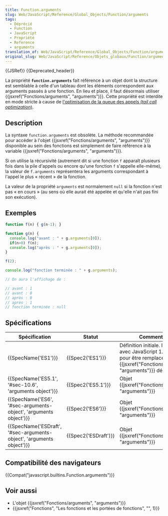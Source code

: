 ```yaml
---
title: Function.arguments
slug: Web/JavaScript/Reference/Global_Objects/Function/arguments
tags:
  - Déprécié
  - Function
  - JavaScript
  - Propriété
  - Reference
  - arguments
translation_of: Web/JavaScript/Reference/Global_Objects/Function/arguments
original_slug: Web/JavaScript/Reference/Objets_globaux/Function/arguments
---
```

{{JSRef}} {{Deprecated_header}}

La propriété **`function.arguments`** fait référence à un objet dont la structure est semblable à celle d'un tableau dont les éléments correspondent aux arguments passés à une fonction. En lieu et place, il faut désormais utiliser {{jsxref("Fonctions/arguments", "arguments")}}. Cette propriété est interdite en mode stricte à cause de [l'optimisation de la queue des appels (_tail call optimization_)](https://www.ecma-international.org/ecma-262/6.0/#sec-addrestrictedfunctionproperties).

## Description

La syntaxe `function.arguments` est obsolète.  La méthode recommandée pour accéder à l'objet {{jsxref("Fonctions/arguments", "arguments")}} disponible au sein des fonctions est simplement de faire référence à la variable {{jsxref("Fonctions/arguments", "arguments")}}.

Si on utilise la récursivité (autrement dit si une fonction `f` apparaît plusieurs fois dans la pile d'appels ou encore qu'une fonction `f` s'appelle elle-même), la valeur de `f.arguments` représentera les arguments correspondant à l'appel le plus « récent » de la fonction.

La valeur de la propriété `arguments` est normalement `null` si la fonction n'est pas « en cours » (au sens où elle aurait été appelée et qu'elle n'ait pas fini son exécution).

## Exemples

```js
function f(n) { g(n-1); }

function g(n) {
  console.log("avant : " + g.arguments[0]);
  if(n>0) f(n);
  console.log("après : " + g.arguments[0]);
}

f(2);

console.log("fonction terminée : " + g.arguments);

// On aura l'affichage de :

// avant : 1
// avant : 0
// après : 0
// après : 1
// fonction terminée : null
```

## Spécifications

| Spécification                                                                                | Statut                       | Commentaires                                                                                                                                                         |
| -------------------------------------------------------------------------------------------- | ---------------------------- | -------------------------------------------------------------------------------------------------------------------------------------------------------------------- |
| {{SpecName('ES1')}}                                                                     | {{Spec2('ES1')}}         | Définition initiale. Implémentée avec JavaScript 1.0. Dépréciée pour être remplacée par {{jsxref("Fonctions/arguments", "arguments")}} décrit par ES3. |
| {{SpecName('ES5.1', '#sec-10.6', 'arguments object')}}                     | {{Spec2('ES5.1')}}     | Objet {{jsxref("Fonctions/arguments", "arguments")}}                                                                                                   |
| {{SpecName('ES6', '#sec-arguments-object', 'arguments object')}}         | {{Spec2('ES6')}}         | Objet {{jsxref("Fonctions/arguments", "arguments")}}                                                                                                   |
| {{SpecName('ESDraft', '#sec-arguments-object', 'arguments object')}} | {{Spec2('ESDraft')}} | Objet {{jsxref("Fonctions/arguments", "arguments")}}                                                                                                   |

## Compatibilité des navigateurs

{{Compat("javascript.builtins.Function.arguments")}}

## Voir aussi

- L'objet {{jsxref("Fonctions/arguments", "arguments")}}
- {{jsxref("Fonctions", "Les fonctions et les portées de fonctions", "", 1)}}
